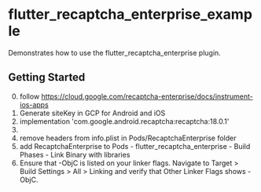 # flutter_recaptcha_enterprise_example

Demonstrates how to use the flutter_recaptcha_enterprise plugin.

## Getting Started

0. follow https://cloud.google.com/recaptcha-enterprise/docs/instrument-ios-apps
1. Generate siteKey in GCP for Android and iOS
2. implementation 'com.google.android.recaptcha:recaptcha:18.0.1'
3. <uses-permission android:name="android.permission.INTERNET" />
4. remove headers from info.plist in Pods/RecaptchaEnterprise folder
5. add RecaptchaEnterprise to Pods - flutter_recaptcha_enterprise - Build Phases - Link Binary with libraries
6. Ensure that -ObjC is listed on your linker flags. Navigate to Target > Build Settings > All > Linking and verify that Other Linker Flags shows -ObjC.